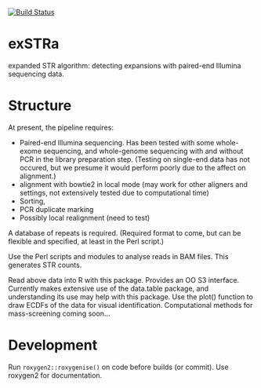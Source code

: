 [![Build Status](https://travis-ci.org/bahlolab/exSTRa.svg?branch=master)](https://travis-ci.org/bahlolab/exSTRa)

# exSTRa
expanded STR algorithm: detecting expansions with paired-end Illumina sequencing data. 


# Structure
At present, the pipeline requires:
- Paired-end Illumina sequencing. Has been tested with some whole-exome sequencing, and whole-genome sequencing with and without PCR in the library preparation step. (Testing on single-end data has not occured, but we presume it would perform poorly due to the affect on alignment.)
- alignment with bowtie2 in local mode (may work for other aligners and settings, not extensively tested due to computational time)
- Sorting, 
- PCR duplicate marking
- Possibly local realignment (need to test)

A database of repeats is required. (Required format to come, but can be flexible and specified, at least in the Perl script.)

Use the Perl scripts and modules to analyse reads in BAM files. This generates STR counts. 

Read above data into R with this package. Provides an OO S3 interface. 
Currently makes extensive use of the data.table package, and understanding its use may help with this package. 
Use the plot() function to draw ECDFs of the data for visual identification. 
Computational methods for mass-screening coming soon... 

# Development

Run `roxygen2::roxygenise()` on code before builds (or commit). Use roxygen2 for documentation. 

